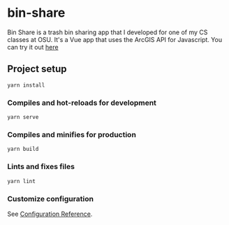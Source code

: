 # bin-share
Bin Share is a trash bin sharing app that I developed for one of my CS classes at OSU. 
It's a Vue app that uses the ArcGIS API for Javascript. 
You can try it out <a href="https://trashbin-share.web.app/"> here</a> <br>

## Project setup
```
yarn install
```

### Compiles and hot-reloads for development
```
yarn serve
```

### Compiles and minifies for production
```
yarn build
```

### Lints and fixes files
```
yarn lint
```

### Customize configuration
See [Configuration Reference](https://cli.vuejs.org/config/).
